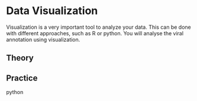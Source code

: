 # Data Visualization

Visualization is a very important tool to analyze your data. This can be done with different approaches, such as R or python. You will analyse the viral annotation using visualization.  

## Theory

## Practice

python
